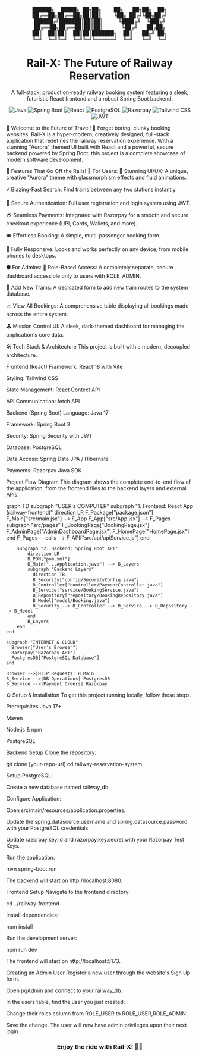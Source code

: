 <div align="center">

<pre>
██████╗  █████╗ ██╗██╗    ██╗   ██╗██╗  ██╗
██╔══██╗██╔══██╗██║██║    ╚██╗ ██╔╝╚██╗██╔╝
██████╔╝███████║██║██║     ╚████╔╝  ╚███╔╝
██╔══██╗██╔══██║██║██║      ╚██╔╝   ██╔██╗
██║  ██║██║  ██║██║███████╗  ██║   ██╔╝ ██╗
╚═╝  ╚═╝╚═╝  ╚═╝╚═╝╚══════╝  ╚═╝   ╚═╝  ╚═╝
</pre>

<h1 align="center">Rail-X: The Future of Railway Reservation</h1>

<p align="center">
A full-stack, production-ready railway booking system featuring a sleek, futuristic React frontend and a robust Spring Boot backend.
</p>

<!-- Colorful Badges -->

<p align="center">
<img src="https://img.shields.io/badge/Java-ED8B00?style=for-the-badge&logo=openjdk&logoColor=white" alt="Java">
<img src="https://img.shields.io/badge/Spring_Boot-6DB33F?style=for-the-badge&logo=spring-boot&logoColor=white" alt="Spring Boot">
<img src="https://img.shields.io/badge/React-20232A?style=for-the-badge&logo=react&logoColor=61DAFB" alt="React">
<img src="https://img.shields.io/badge/PostgreSQL-316192?style=for-the-badge&logo=postgresql&logoColor=white" alt="PostgreSQL">
<img src="https://img.shields.io/badge/Razorpay-528FF0?style=for-the-badge&logo=razorpay&logoColor=white" alt="Razorpay">
<img src="https://img.shields.io/badge/Tailwind_CSS-38B2AC?style=for-the-badge&logo=tailwind-css&logoColor=white" alt="Tailwind CSS">
<img src="https://img.shields.io/badge/JWT-000000?style=for-the-badge&logo=jsonwebtokens&logoColor=white" alt="JWT">

</p>

</div>

🚀 Welcome to the Future of Travel! 🚀
Forget boring, clunky booking websites. Rail-X is a hyper-modern, creatively designed, full-stack application that redefines the railway reservation experience. With a stunning "Aurora" themed UI built with React and a powerful, secure backend powered by Spring Boot, this project is a complete showcase of modern software development.


🎨 Features That Go Off the Rails!
👤 For Users:
🔮 Stunning UI/UX: A unique, creative "Aurora" theme with glassmorphism effects and fluid animations.

⚡ Blazing-Fast Search: Find trains between any two stations instantly.

🔐 Secure Authentication: Full user registration and login system using JWT.

💳 Seamless Payments: Integrated with Razorpay for a smooth and secure checkout experience (UPI, Cards, Wallets, and more).

🎟️ Effortless Booking: A simple, multi-passenger booking form.

📱 Fully Responsive: Looks and works perfectly on any device, from mobile phones to desktops.

🛡️ For Admins:
👑 Role-Based Access: A completely separate, secure dashboard accessible only to users with ROLE_ADMIN.

🚂 Add New Trains: A dedicated form to add new train routes to the system database.

📈 View All Bookings: A comprehensive table displaying all bookings made across the entire system.

🕹️ Mission Control UI: A sleek, dark-themed dashboard for managing the application's core data.

🛠️ Tech Stack & Architecture
This project is built with a modern, decoupled architecture.

Frontend (React)
Framework: React 18 with Vite

Styling: Tailwind CSS

State Management: React Context API

API Communication: fetch API

Backend (Spring Boot)
Language: Java 17

Framework: Spring Boot 3

Security: Spring Security with JWT

Database: PostgreSQL

Data Access: Spring Data JPA / Hibernate

Payments: Razorpay Java SDK

Project Flow Diagram
This diagram shows the complete end-to-end flow of the application, from the frontend files to the backend layers and external APIs.

graph TD
    subgraph "USER's COMPUTER"
        subgraph "1. Frontend: React App (railway-frontend)"
            direction LR
            F_Package["package.json"]
            F_Main["src/main.jsx"] --> F_App
            F_App["src/App.jsx"] --> F_Pages
            subgraph "src/pages"
                F_BookingPage["BookingPage.jsx"]
                F_AdminPage["AdminDashboardPage.jsx"]
                F_HomePage["HomePage.jsx"]
            end
            F_Pages -- calls --> F_API["src/api/apiService.js"]
        end

        subgraph "2. Backend: Spring Boot API"
            direction LR
            B_POM["pom.xml"]
            B_Main["...Application.java"] --> B_Layers
            subgraph "Backend Layers"
              direction TB
              B_Security["config/SecurityConfig.java"]
              B_Controller["controller/PaymentController.java"]
              B_Service["service/BookingService.java"]
              B_Repository["repository/BookingRepository.java"]
              B_Model["model/Booking.java"]
              B_Security --> B_Controller --> B_Service --> B_Repository --> B_Model
            end
            B_Layers
        end
    end

    subgraph "INTERNET & CLOUD"
      Browser["User's Browser"]
      Razorpay["Razorpay API"]
      PostgresDB["PostgreSQL Database"]
    end

    Browser -->|HTTP Requests| B_Main
    B_Service -->|DB Operations| PostgresDB
    B_Service -->|Payment Orders| Razorpay

⚙️ Setup & Installation
To get this project running locally, follow these steps.

Prerequisites
Java 17+

Maven

Node.js & npm

PostgreSQL

Backend Setup
Clone the repository:

git clone [your-repo-url]
cd railway-reservation-system

Setup PostgreSQL:

Create a new database named railway_db.

Configure Application:

Open src/main/resources/application.properties.

Update the spring.datasource.username and spring.datasource.password with your PostgreSQL credentials.

Update razorpay.key.id and razorpay.key.secret with your Razorpay Test Keys.

Run the application:

mvn spring-boot:run

The backend will start on http://localhost:8080.

Frontend Setup
Navigate to the frontend directory:

cd ../railway-frontend 

Install dependencies:

npm install

Run the development server:

npm run dev

The frontend will start on http://localhost:5173.

Creating an Admin User
Register a new user through the website's Sign Up form.

Open pgAdmin and connect to your railway_db.

In the users table, find the user you just created.

Change their roles column from ROLE_USER to ROLE_USER,ROLE_ADMIN.

Save the change. The user will now have admin privileges upon their next login.

<div align="center">
<h3>Enjoy the ride with Rail-X! 🚂✨</h3>
</div>
